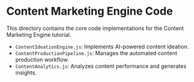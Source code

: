 # Content Marketing Engine Code

This directory contains the core code implementations for the Content Marketing Engine tutorial.

- `ContentIdeationEngine.js`: Implements AI-powered content ideation.
- `ContentProductionPipeline.js`: Manages the automated content production workflow.
- `ContentAnalytics.js`: Analyzes content performance and generates insights.
